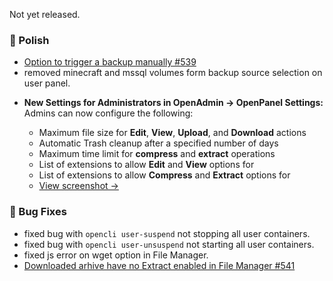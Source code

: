 Not yet released.

### 💅 Polish
- [Option to trigger a backup manually #539](https://github.com/stefanpejcic/OpenPanel/issues/539)
- removed minecraft and mssql volumes form backup source selection on user panel.
* **New Settings for Administrators in OpenAdmin → OpenPanel Settings:**
  Admins can now configure the following:

  * Maximum file size for **Edit**, **View**, **Upload**, and **Download** actions
  * Automatic Trash cleanup after a specified number of days
  * Maximum time limit for **compress** and **extract** operations
  * List of extensions to allow **Edit** and **View** options for
  * List of extensions to allow **Compress** and **Extract** options for
  * 
    [View screenshot →](https://i.postimg.cc/51x3ykqB/2025-06-27-18-43.png)

### 🐛 Bug Fixes
- fixed bug with `opencli user-suspend` not stopping all user containers.
- fixed bug with `opencli user-unsuspend` not starting all user containers.
- fixed js error on wget option in File Manager.
- [Downloaded arhive have no Extract enabled in File Manager #541](https://github.com/stefanpejcic/OpenPanel/issues/541#issuecomment-3013182649)
